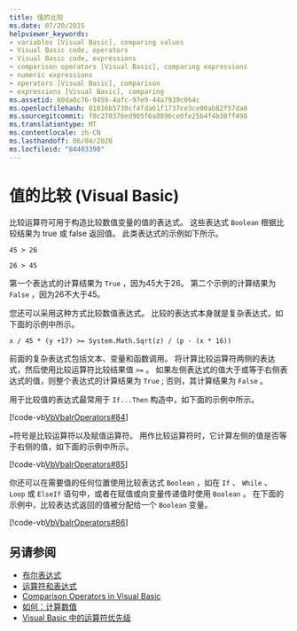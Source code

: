```yaml
---
title: 值的比较
ms.date: 07/20/2015
helpviewer_keywords:
- variables [Visual Basic], comparing values
- Visual Basic code, operators
- Visual Basic code, expressions
- comparison operators [Visual Basic], comparing expressions
- numeric expressions
- operators [Visual Basic], comparison
- expressions [Visual Basic], comparing
ms.assetid: 60da0c76-9458-4afc-97e9-44a7939c064c
ms.openlocfilehash: 01816b5730cf4fda61f1737ce3ce00ab82f57da8
ms.sourcegitcommit: f8c270376ed905f6a8896ce0fe25b4f4b38ff498
ms.translationtype: MT
ms.contentlocale: zh-CN
ms.lasthandoff: 06/04/2020
ms.locfileid: "84403390"
---
```

# <a name="value-comparisons-visual-basic"></a>值的比较 (Visual Basic)
比较运算符可用于构造比较数值变量的值的表达式。 这些表达式 `Boolean` 根据比较结果为 true 或 false 返回值。 此类表达式的示例如下所示。  
  
 `45 > 26`  
  
 `26 > 45`  
  
 第一个表达式的计算结果为 `True` ，因为45大于26。 第二个示例的计算结果为 `False` ，因为26不大于45。  
  
 您还可以采用这种方式比较数值表达式。 比较的表达式本身就是复杂表达式，如下面的示例中所示。  
  
 `x / 45 * (y +17) >= System.Math.Sqrt(z) / (p - (x * 16))`  
  
 前面的复杂表达式包括文本、变量和函数调用。 将计算比较运算符两侧的表达式，然后使用比较运算符比较结果值 `>=` 。 如果左侧表达式的值大于或等于右侧表达式的值，则整个表达式的计算结果为 `True` ; 否则，其计算结果为 `False` 。  
  
 用于比较值的表达式最常用于 `If...Then` 构造中，如下面的示例中所示。  
  
 [!code-vb[VbVbalrOperators#84](~/samples/snippets/visualbasic/VS_Snippets_VBCSharp/VbVbalrOperators/VB/Class1.vb#84)]  
  
 `=`符号是比较运算符以及赋值运算符。 用作比较运算符时，它计算左侧的值是否等于右侧的值，如下面的示例中所示。  
  
 [!code-vb[VbVbalrOperators#85](~/samples/snippets/visualbasic/VS_Snippets_VBCSharp/VbVbalrOperators/VB/Class1.vb#85)]  
  
 你还可以在需要值的任何位置使用比较表达式 `Boolean` ，如在 `If` 、 `While` 、 `Loop` 或 `ElseIf` 语句中，或者在赋值或向变量传递值时使用 `Boolean` 。 在下面的示例中，比较表达式返回的值被分配给一个 `Boolean` 变量。  
  
 [!code-vb[VbVbalrOperators#86](~/samples/snippets/visualbasic/VS_Snippets_VBCSharp/VbVbalrOperators/VB/Class1.vb#86)]  
  
## <a name="see-also"></a>另请参阅

- [布尔表达式](boolean-expressions.md)
- [运算符和表达式](index.md)
- [Comparison Operators in Visual Basic](comparison-operators.md)
- [如何：计算数值](how-to-calculate-numeric-values.md)
- [Visual Basic 中的运算符优先级](../../../language-reference/operators/operator-precedence.md)
